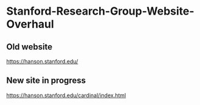 # Stanford-Research-Group-Website-Overhaul

Old website
---
https://hanson.stanford.edu/

New site in progress
---
https://hanson.stanford.edu/cardinal/index.html
